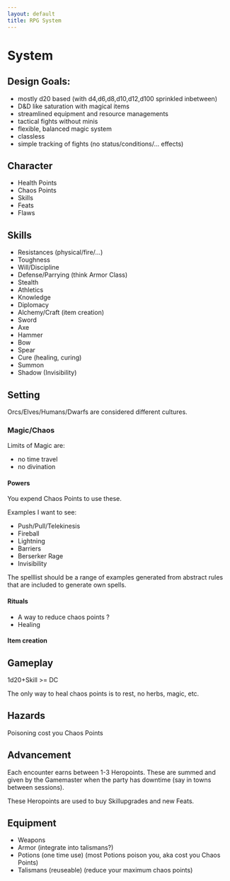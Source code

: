 ```yaml
---
layout: default
title: RPG System
---
```


# System

## Design Goals:

* mostly d20 based (with d4,d6,d8,d10,d12,d100 sprinkled inbetween)
* D&D like saturation with magical items
* streamlined equipment and resource managements
* tactical fights without minis
* flexible, balanced magic system
* classless
* simple tracking of fights (no status/conditions/... effects)

## Character

* Health Points
* Chaos Points
* Skills
* Feats
* Flaws

## Skills

* Resistances (physical/fire/...)
* Toughness
* Will/Discipline
* Defense/Parrying (think Armor Class)
* Stealth
* Athletics
* Knowledge
* Diplomacy
* Alchemy/Craft (item creation)
* Sword
* Axe
* Hammer
* Bow
* Spear
* Cure (healing, curing)
* Summon
* Shadow (Invisibility)

## Setting

Orcs/Elves/Humans/Dwarfs are considered different cultures.

### Magic/Chaos

Limits of Magic are:

* no time travel
* no divination

#### Powers

You expend Chaos Points to use these.

Examples I want to see:

* Push/Pull/Telekinesis
* Fireball
* Lightning
* Barriers
* Berserker Rage
* Invisibility

The spelllist should be a range of examples generated from abstract rules that are included
to generate own spells.

#### Rituals

* A way to reduce chaos points ?
* Healing

#### Item creation

## Gameplay

1d20+Skill >= DC

The only way to heal chaos points is to rest, no herbs, magic, etc.

## Hazards

Poisoning cost you Chaos Points

## Advancement

Each encounter earns between 1-3 Heropoints. These are summed and
given by the Gamemaster when the party has downtime (say in towns
between sessions).

These Heropoints are used to buy Skillupgrades and new Feats.

## Equipment

* Weapons
* Armor (integrate into talismans?)
* Potions (one time use) (most Potions poison you, aka cost you Chaos Points)
* Talismans (reuseable) (reduce your maximum chaos points)
